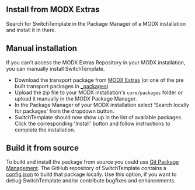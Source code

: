 ## Install from MODX Extras

Search for SwitchTemplate in the Package Manager of a MODX installation and
install it in there.

## Manual installation

If you can't access the MODX Extras Repository in your MODX installation, you
can manually install SwitchTemplate.

* Download the transport package from [MODX Extras](http://modx.com/extras/package/switchtemplate) (or one of the pre built transport packages in [_packages](https://github.com/Jako/SwitchTemplate/tree/master/_packages))
* Upload the zip file to your MODX installation's `core/packages` folder or upload it manually in the MODX Package Manager.
* In the Package Manager of your MODX installation select 'Search locally for packages' from the dropdown button.
* SwitchTemplate should now show up in the list of available packages. Click the corresponding 'Install' button and follow instructions to complete the installation.

## Build it from source

To build and install the package from source you could use [Git Package
Management](https://github.com/TheBoxer/Git-Package-Management). The GitHub
repository of SwitchTemplate contains a
[config.json](https://github.com/Jako/SwitchTemplate/blob/master/_build/config.json)
to build that package locally. Use this option, if you want to debug
SwitchTemplate and/or contribute bugfixes and enhancements.
